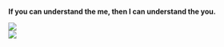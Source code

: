 **If you can understand the me, then I can understand the you.**

<img src="https://github-readme-stats.anuraghazra1.vercel.app/api/top-langs/?username=DarthPestilane" />
<br/>
<img src="https://github-readme-stats.vercel.app/api?username=DarthPestilane&show_icons=true&icon_color=805AD5&text_color=718096&bg_color=ffffff&hide_title=true" />
